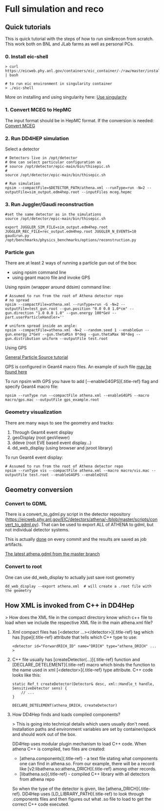 Full simulation and reco
========================

Quick tutorials
---------------

This is quick tutorial with the steps of how to run sim&recon from
scratch. This work both on BNL and JLab farms as well as personal PCs.

### 0. Install eic-shell

``` {.bash}
> curl https://eicweb.phy.anl.gov/containers/eic_container/-/raw/master/install.sh | bash

# to run eic environment in singularity container
> ./eic-shell
```

More on installing and using singularity here: [Use
singularity](use_singularity.html)

### 1. Convert MCEG to HepMC

The input format should be in HepMC format. If the conversion is needed:
[Convert MCEG](mceg.html)

### 2. Run DD4HEP simulation

Select a detector

``` {.bash}
# Detectors live in /opt/detector
# One can select particular configuration as
# source /opt/detector/epic-main/bin/thisepic.sh
#
source /opt/detector/epic-main/bin/thisepic.sh

# Run simulation
npsim --compactFile=$DETECTOR_PATH/athena.xml --runType=run -N=2 --outputFile=sim_output.edm4hep.root --inputFiles mceg.hepmc
```

### 3. Run Juggler/Gaudi reconstruction

``` {.bash}
#set the same detector as in the simulations
source /opt/detector/epic-main/bin/thisepic.sh

export JUGGLER_SIM_FILE=sim_output.edm4hep.root JUGGLER_REC_FILE=rec_output.edm4hep.root JUGGLER_N_EVENTS=10
gaudirun.py /opt/benchmarks/physics_benchmarks/options/reconstruction.py
```

### Particle gun

There are at least 2 ways of running a particle gun out of the box:

-   using npsim command line
-   using geant macro file and invoke GPS

Using npsim (wrapper around ddsim) command line:

``` {.bash}
# Assumed to run from the root of Athena detector repo
# no spread
npsim --compactFile=athena.xml --runType=run -G -N=2 --outputFile=test_gun.root --gun.position "0.0 0.0 1.0*cm" --gun.direction "1.0 0.0 1.0" --gun.energy 100*GeV --part.userParticleHandler=''

# uniform spread inside an angle:
npsim --compactFile=athena.xml -N=2 --random.seed 1 --enableGun --gun.energy 2*GeV --gun.thetaMin 0*deg --gun.thetaMax 90*deg --gun.distribution uniform --outputFile test.root
```

Using GPS

[General Particle Source
tutorial](https://geant4-userdoc.web.cern.ch/UsersGuides/ForApplicationDeveloper/html/GettingStarted/generalParticleSource.html)

GPS is configured in Geant4 macro files. An example of such file [may be
found
here](https://eicweb.phy.anl.gov/EIC/detectors/athena/-/blob/master/macro/gps.mac)

To run npsim with GPS you have to add [\--enableG4GPS]{.title-ref} flag
and specify Geant4 macro file:

``` {.bash}
npsim --runType run --compactFile athena.xml --enableG4GPS --macro macro/gps.mac --outputFile gps_example.root
```

### Geometry visualization

There are many ways to see the geometry and tracks:

1.  Through Geant4 event display
2.  geoDisplay (root geoViewer)
3.  ddeve (root EVE based event display\...)
4.  dd\_web\_display (using browser and jsroot library)

To run Geant4 event display:

``` {.bash}
# Assumed to run from the root of Athena detector repo
npsim --runType vis --compactFile athena.xml --macro macro/vis.mac --outputFile test.root --enableG4GPS --enableQtUI
```

Geometry conversion
-------------------

### Convert to GDML

There is a convert\_to\_gdml.py script in the detector repository
(<https://eicweb.phy.anl.gov/EIC/detectors/athena/-/blob/master/scripts/convert_to_gdml.py>).
That can be used to export ALL of ATHENA to gdml, but not individual
detector systems.

This is actually
[done](https://eicweb.phy.anl.gov/EIC/detectors/athena/-/blob/master/.gitlab-ci.yml#L168)
on every commit and the results are saved as job artifacts.

[The latest athena.gdml from the master
branch](https://eicweb.phy.anl.gov/api/v4/projects/473/jobs/artifacts/master/raw/geo/athena.gdml?job=report&item=default)

### Convert to root

One can use dd\_web\_display to actually just save root geometry

``` {.bash}
dd_web_display --export athena.xml  # will create a .root file with the geometry
```

How XML is invoked from C++ in DD4Hep
-------------------------------------

\> How does the XML file in the compact directory know which c++ file to
load when we include the respective XML file in the main athena.xml
file?

1.  Xml compact files has [\<detector \...\>\</detector\>]{.title-ref}
    tag which has [type]{.title-ref} attribute that tells which C++ type
    to use:

    ``` {.xml}
    <detector id="ForwardRICH_ID" name="DRICH" type="athena_DRICH" ... >
    ```

2.  C++ file usually has [createDetector(\...)]{.title-ref} function and
    [DECLARE\_DETELEMENT]{.title-ref} macro which binds the function to
    the name used in xml [\<detector\>]{.title-ref} type attribute. C++
    code looks like this:

    ``` {.c++}
    static Ref_t createDetector(Detector& desc, xml::Handle_t handle, SensitiveDetector sens) {
        // ...
    }

    DECLARE_DETELEMENT(athena_DRICH, createDetector)
    ```

3.  How DD4Hep finds and loads compiled components?

    \> This is going into technical details which users usually don\'t
    need. Installation paths and environment variables are set by
    container/spack and should work out of the box.

    DD4Hep uses modular plugin mechanism to load C++ code. When athena
    C++ is compiled, two files are created:

    -   [athena.components]{.title-ref} - a text file stating what
        components one can find in athena.so. From our example, there
        will be a record like
        [v2:libathena.so:athena\_DRICH]{.title-ref} among other records.
    -   [libathena.so]{.title-ref} - compiled C++ library with all
        detectors from athena repo

    So when the type of the detector is given, like
    [athena\_DRICH]{.title-ref}. DD4Hep uses
    [LD\_LIBRARY\_PATH]{.title-ref} to look through .components files
    and then figures out what .so file to load to get the correct C++
    code executed.
